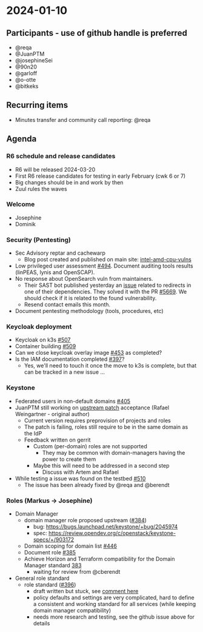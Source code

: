 # 2024-01-10
## Participants - use of github handle is preferred
* @reqa
* @JuanPTM
* @josephineSei
* @90n20
* @garloff
* @o-otte
* @bitkeks

## Recurring items
* Minutes transfer and community call reporting: @reqa

## Agenda

### R6 schedule and release candidates
- R6 will be released 2024-03-20
- First R6 release candidates for testing in early February (cwk 6 or 7)
- Big changes should be in and work by then
- Zuul rules the waves

### Welcome
- Josephine
- Dominik

### Security (Pentesting)
* Sec Advisory reptar and cachewarp
    * Blog post created and published on main site: [intel-amd-cpu-vulns](https://scs.community/2024/01/03/intel-amd-cpu-vulns/)
* Low privileged user assessment [#494](https://github.com/SovereignCloudStack/issues/issues/494). Document auditing tools results (linPEAS, lynis and OpenSCAP).
* No response about OpenSearch vuln from maintainers. 
    * Their SAST bot published yesterday an [issue](https://github.com/opensearch-project/OpenSearch-Dashboards/issues/5674) related to redirects in one of their dependencies. They solved it with the PR [#5669](https://github.com/opensearch-project/OpenSearch-Dashboards/pull/5669). We should check if it is related to the found vulnerability.
    * Resend contact emails this month.
* Document pentesting methodology (tools, procedures, etc)

### Keycloak deployment
* Keycloak on k3s [#507](https://github.com/SovereignCloudStack/issues/issues/507)
* Container building [#509](https://github.com/SovereignCloudStack/issues/issues/509)
* Can we close keycloak overlay image [#453](https://github.com/SovereignCloudStack/issues/issues/453) as completed?
* Is the IAM documentation completed [#397](https://github.com/SovereignCloudStack/issues/issues/397)?
    * Yes, we'll need to touch it once the move to k3s is complete, but that can be tracked in a new issue ...

### Keystone
* Federated users in non-default domains [#405](https://github.com/SovereignCloudStack/issues/issues/405)
* JuanPTM still working on [upstream patch](https://review.opendev.org/c/openstack/keystone/+/739966) acceptance (Rafael Weingartner - original author)
    * Current version requires preprovision of projects and roles
    * The patch is failing, roles still require to be in the same domain as the IdP
    * Feedback written on gerrit
        * Custom (per-domain) roles are not supported
            * They may be common with domain-managers having the power to create them
        * Maybe this will need to be addressed in a second step
            * Discuss with Artem and Rafael
* While testing a issue was found on the testbed [#510](https://github.com/SovereignCloudStack/issues/issues/510)
    * The issue has been already fixed by @reqa and @berendt

### Roles (Markus -> Josephine)
* Domain Manager
    * domain manager role proposed upstream ([#384](https://github.com/SovereignCloudStack/issues/issues/384))
        - bug: https://bugs.launchpad.net/keystone/+bug/2045974
        - spec: https://review.opendev.org/c/openstack/keystone-specs/+/903172
    * Domain scoping for domain list [#446](https://github.com/SovereignCloudStack/issues/issues/446)
    * Document role [#385](https://github.com/SovereignCloudStack/issues/issues/385)
    * Achieve Horizon and Terraform compatibility for the Domain Manager standard [383](https://github.com/SovereignCloudStack/standards/issues/383)
        * waiting for review from @cberendt
* General role standard
    * role standard ([#396](https://github.com/SovereignCloudStack/issues/issues/396))
        - draft written but stuck, see [comment here](https://github.com/SovereignCloudStack/issues/issues/396#issuecomment-1852491416)
        - policy defaults and settings are very complicated, hard to define a consistent and working standard for all services (while keeping domain manager compatibility)
        - needs more research and testing, see the github issue above for details
